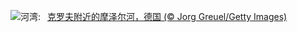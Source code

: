 ![](https://www.bing.com/th?id=OHR.MoselleRiver_ZH-CN1283415242_UHD.jpg&w=1000)河湾:&nbsp;&ensp;[克罗夫附近的摩泽尔河，德国 (© Jorg Greuel/Getty Images)](https://www.bing.com/th?id=OHR.MoselleRiver_ZH-CN1283415242_UHD.jpg)
<br><br/>
